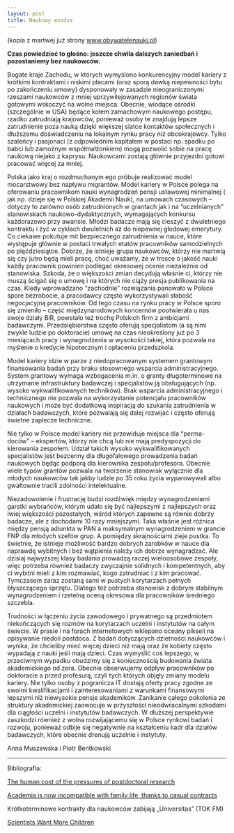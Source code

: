 ```yaml
---
layout: post
title: Naukowy exodus
---
```


(kopia z martwej już strony www.obywatelenauki.pl)

**Czas powiedzieć to głośno: jeszcze chwila dalszych zaniedbań i pozostaniemy bez naukowców.**

Bogate kraje Zachodu, w których wymyślono konkurencyjny model kariery z krótkimi kontraktami i niskimi płacami (oraz sporą dawką niepewności bytu po zakończeniu umowy) dysponowały w zasadzie nieograniczonymi rzeszami naukowców z mniej uprzywilejowanych regionów świata gotowymi wskoczyć na wolne miejsca. Obecnie, wiodące ośrodki (szczególnie w USA) będące kołem zamachowym naukowego postępu, rzadko zatrudniają krajowców, ponieważ osoby te znajdują lepsze zatrudnienie poza nauką dzięki większej siatce kontaktów społecznych i dłuższemu doświadczeniu na lokalnym rynku pracy niż obcokrajowcy. Tylko szaleńcy i pasjonaci (z odpowiednim kapitałem w postaci np. spadku po babci lub zamożnym współmałżonkiem) mogą pozwolić sobie na pracę naukową niejako z kaprysu. Naukowcami zostają głównie przyjezdni gotowi pracować więcej za mniej.

Polska jako kraj o rozdmuchanym ego próbuje realizować model mocarstwowy bez napływu migrantów. Model kariery w Polsce polega na oferowaniu pracownikom nauki wynagrodzeń  pensji ustawowej minimalnej ( jak np. dzieje się w Polskiej Akademii Nauk), na umowach czasowych – dotyczy to zarówno osób zatrudnionych w grantach jak i na “uczelnianych” stanowiskach naukowo-dydaktycznych, wymagających konkursu każdorazowo przy awansie. Młodzi badacze mają się cieszyć z dwuletniego kontraktu i żyć w cyklach dwuletnich aż do niepewnej głodowej emerytury. Co ciekawe pokutuje mit bezpiecznego zatrudnienia w nauce, które występuje głównie w postaci trwałych etatów pracowników samodzielnych po pięćdziesiątce. Dobrze, że istnieje grupa naukowców, którzy nie martwią się czy jutro będą mieli pracę, choć uważamy, że w trosce o jakość nauki każdy pracownik powinien podlegać okresowej ocenie niezależnie od stanowiska. Szkoda, że o większości zmian decydują właśnie ci, którzy nie muszą ścigać się o umowę i na których nie ciąży presja publikowania na czas. Kiedy wprowadzano “zachodnie” rozwiązania panowało w Polsce spore bezrobocie, a pracodawcy często wykorzystywali słabość negocjacyjną pracowników. Od tego czasu na rynku pracy w Polsce sporo się zmieniło – część międzynarodowych koncernów pootwierała u nas swoje działy BiR, powstało też trochę Polskich firm z ambicjami badawczymi. Przedsiębiorstwa często oferują specjalistom (a są nimi zwykle ludzie po doktoracie) umowę na czas nieokreślony już po 3 miesiącach pracy i wynagrodzenia w wysokości takiej, która pozwala na myślenie o kredycie hipotecznym i opłaceniu przedszkola.

Model kariery idzie w parze z niedopracowanym systemem grantowym finansowania badań przy braku stosownego wsparcia administracyjnego. System grantowy wymaga wzbogacenia m.in. o granty długoterminowe na utrzymanie infrastruktury badawczej i specjalistów ją obsługujących (np. wysoko wykwalifikowanych techników). Brak wsparcia administracyjnego i technicznego nie pozwala na wykorzystanie potencjału pracowników naukowych i może być dodatkową inspiracją do szukania zatrudnienia w działach badawczych, które pozwalają się dalej rozwijać i często oferują świetne zaplecze techniczne.

Nie tylko w Polsce model kariery nie przewiduje miejsca dla “perma-doców” – ekspertów, którzy nie chcą lub nie mają predyspozycji do kierowania zespołem. Udział takich wysoko wykwalifikowanych specjalistów jest bezcenny dla długofalowego prowadzenia badań naukowych będąc podporą dla kierownika zespołu/profesora. Obecnie wiele typów grantów pozwala na tworzenie stanowisk wyłącznie dla młodych naukowców tak jakby ludzie po 35 roku życia wyparowywali albo gwałtownie tracili zdolności intelektualne.

Niezadowolenie i frustrację budzi rozdźwięk między wynagrodzeniami garstki wybrańców, którym udało się być najlepszymi z najlepszych oraz lwiej większości pozostałych, wśród których zapewne są równie dobrzy badacze, ale z dochodami 10 razy mniejszymi. Taka właśnie jest różnica między pensją adiunkta w PAN a maksymalnym wynagrodzeniem w grancie FNP dla młodych szefów grup. A pomiędzy skrajnościami zieje pustka. To świetnie, że istnieje możliwość bardzo dobrych zarobków w nauce dla naprawdę wybitnych i bez wątpienia należy ich dobrze wynagradzać. Ale dzisiaj najwyższej klasy badania prowadzą raczej wieloosobowe zespoły, więc potrzeba również badaczy zwyczajnie solidnych i kompetentnych, aby ci wybitni mieli z kim rozmawiać, kogo zatrudniać i z kim pracować. Tymczasem zaraz zostaną sami w pustych korytarzach pełnych błyszczącego sprzętu. Dlatego też potrzeba stanowisk z dobrym stabilnym wynagrodzeniem i rzetelną oceną okresowa dla pracowników średniego szczebla.

Trudności w łączeniu życia zawodowego i prywatnego są przedmiotem niekończących się rozmów na korytarzach uczelni i instytutów na całym świecie. W prasie i na forach internetowych wklepano oceany pikseli na opisywanie niedoli postdoca. Z badań dotyczących dzietności naukowców i wynika, że chcieliby mieć więcej dzieci niż mają oraz że kobiety często wypadają z nauki jeśli mają dzieci. Czas wymyślić coś lepszego, w przeciwnym wypadku obudzimy się z koniecznością budowania świata akademickiego od zera. Obecnie obserwujemy odpływ pracowników po doktoracie a przed profesurą, czyli tych których objęły zmiany modelu kariery. Nie tylko osoby z pogranicza IT dostają oferty pracy zgodne ze swoimi kwalifikacjami i zainteresowaniami z warunkami finansowymi lepszymi niż niewysokie pensje akademików. Zanikanie całego pokolenia ze struktury akademickiej zaowocuje w przyszłości nieodwracalnymi szkodami dla ciągłości uczelni i instytutów badawczych. W dłuższej perspektywie zaszkodzi również z wolna rozwijającemu się w Polsce rynkowi badań i rozwoju, ponieważ odbije się negatywnie na kształceniu kadr dla działów badawczych, które obecnie drenują uczelnie i instytuty.

Anna Muszewska i Piotr Bentkowski

---------------------------------------------------------------------------------------
Bibliografia:

[The human cost of the pressures of postdoctoral research](https://amp.theguardian.com/science/head-quarters/2017/aug/10/the-human-cost-of-the-pressures-of-postdoctoral-research)

[Academia is now incompatible with family life, thanks to casual contracts](https://www.theguardian.com/higher-education-network/2016/dec/02/short-term-contracts-university-academia-family)

Krótkoterminowe kontrakty dla naukowców zabijają „Universitas” (TOK FM)

[Scientists Want More Children](http://journals.plos.org/plosone/article?id=10.1371/journal.pone.0022590)


